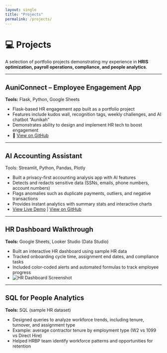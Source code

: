 ```yaml
---
layout: single
title: "Projects"
permalink: /projects/
---
```


# 💻 Projects  

A selection of portfolio projects demonstrating my experience in **HRIS optimization, payroll operations, compliance, and people analytics**.  

---

## AuniConnect – Employee Engagement App  
**Tools:** Flask, Python, Google Sheets  
- Flask-based HR engagement app built as a portfolio project  
- Features include kudos wall, recognition tags, weekly challenges, and AI chatbot “Aunikah”  
- Demonstrates ability to design and implement HR tech to boost engagement  
- 🔗 [View on GitHub](https://github.com/yourrepo/auniconnect)  

---

## AI Accounting Assistant

Tools: Streamlit, Python, Pandas, Plotly

  * Built a privacy-first accounting analysis app with AI features
  * Detects and redacts sensitive data (SSNs, emails, phone numbers, account numbers)
  * Flags anomalies such as duplicate payments, outliers, and negative transactions
  * Provides instant analytics with summary stats and interactive charts
  * [View Live Demo](https://ai-accounting-assistant-9sa7dkfi2llxvt8ng4shm7.streamlit.app/) | [View on GitHub](https://github.com/yourusername/ai-accounting-assistant)

---

## HR Dashboard Walkthrough  
**Tools:** Google Sheets, Looker Studio (Data Studio)  
- Built an interactive HR dashboard using sample HR data  
- Tracked onboarding cycle time, assignment end dates, and compliance tasks  
- Included color-coded alerts and automated formulas to track employee progress  
- ![HR Dashboard Screenshot](../assets/dashboard-sample.png)  

---

## SQL for People Analytics  
**Tools:** SQL (sample HR dataset)  
- Designed queries to analyze workforce trends, including tenure, turnover, and assignment type  
- Example: average contractor tenure by employment type (W2 vs 1099 vs Direct Hire)  
- Helped HRBP team identify workforce patterns and opportunities for retention  
